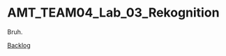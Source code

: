 # AMT_TEAM04_Lab_03_Rekognition
Bruh.

[Backlog](https://github.com/orgs/Lange-Vecerina/projects/2)
